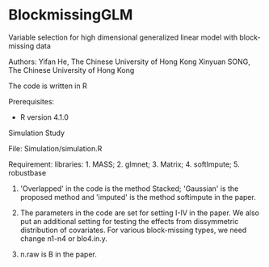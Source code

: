 # BlockmissingGLM
Variable selection for high dimensional generalized linear model with block-missing data

Authors: Yifan He, The Chinese University of Hong Kong
	 Xinyuan SONG, The Chinese University of Hong Kong

The code is written in R 

Prerequisites:
- R version 4.1.0

Simulation Study

File: Simulation/simulation.R

Requirement: 
libraries: 1. MASS; 2. glmnet; 3. Matrix; 4. softImpute; 5. robustbase

1. 'Overlapped' in the code is the method Stacked; 'Gaussian' is the proposed method and 'imputed' is the method softimpute in the paper.

2. The parameters in the code are set for setting I-IV in the paper. We also put an additional setting for testing the effects from dissymmetric distribution of covariates. For various block-missing types, we need change n1-n4 or blo4.in.y. 

3. n.raw is B in the paper. 